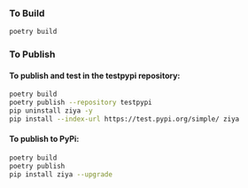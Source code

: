 ### To Build 

```bash
poetry build
```
### To Publish
#### To publish and test in the testpypi repository:
```bash
poetry build
poetry publish --repository testpypi
pip uninstall ziya -y
pip install --index-url https://test.pypi.org/simple/ ziya
```
#### To publish to PyPi:
```bash
poetry build
poetry publish
pip install ziya --upgrade
```
